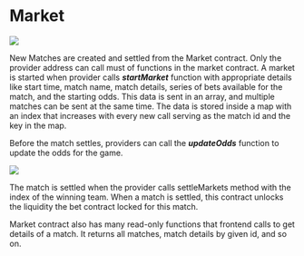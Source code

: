 # Market

![](https://lh3.googleusercontent.com/AKMPvGJ2KfB82-7Trwm5UPPPm7L0RrTg3DBOuDuSDM42YtuURp8mdt7mdoUT114iIvBCEGNyXrW7wyxz8vp0qdzsovID6JiaIpvvpqpIqGKbZ6p1VDe39sWvGQvMH-4D\_5qpwctKMu16YP9v)

New Matches are created and settled from the Market contract. Only the provider address can call must of functions in the market contract. A market is started when provider calls _**startMarket**_ function with appropriate details like start time, match name, match details, series of bets available for the match, and the starting odds. This data is sent in an array, and multiple matches can be sent at the same time. The data is stored inside a map with an index that increases with every new call serving as the match id and the key in the map.

Before the match settles, providers can call the _**updateOdds**_ function to update the odds for the game.

![](https://lh3.googleusercontent.com/uCGj6UMuiOHs29VMeFXnuVv56pEr1FMbB5e-Pp-j6OfptrRjLcIhnf63Mt\_HbZOogxw1hVDAqBTJu5p9rBV3vvlBq8aLH-zcBhUtskYzNVWWZlcGjW\_NpCFYvN6Tt-RVS3K9fP6v6J9D0ApI)

The match is settled when the provider calls settleMarkets method with the index of the winning team. When a match is settled, this contract unlocks the liquidity the bet contract locked for this match.

Market contract also has many read-only functions that frontend calls to get details of a match. It returns all matches, match details by given id, and so on.
